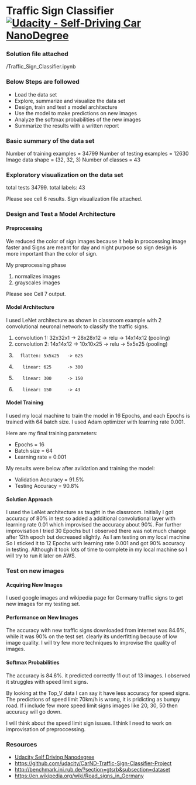 # Traffic Sign Classifier [![Udacity - Self-Driving Car NanoDegree](https://s3.amazonaws.com/udacity-sdc/github/shield-carnd.svg)](http://www.udacity.com/drive)

 

### Solution file attached 
/Traffic_Sign_Classifier.ipynb

### Below Steps are followed
* Load the data set
* Explore, summarize and visualize the data set
* Design, train and test a model architecture
* Use the model to make predictions on new images
* Analyze the softmax probabilities of the new images
* Summarize the results with a written report



### Basic summary of the data set

Number of training examples = 34799
Number of testing examples = 12630
Image data shape = (32, 32, 3)
Number of classes = 43

### Exploratory visualization on the data set

total tests 34799. total labels: 43

Please see cell 6 results. 
Sign visualization file attached. 

### Design and Test a Model Architecture

#### Preprocessing

We reduced the color of sign images because it help in proccessing image faster and Signs are meant for day and night purpose so sign design is more important than the color of sign.  

My preprocessing phase 
1. normalizes images
2. grayscales images

Please see Cell 7 output.


#### Model Architecture
 
I used LeNet architecture as shown in classroom example with 2 convolutional neuronal network to classify the traffic signs. 
 
1. convolution 1: 32x32x1  -> 28x28x12 -> relu -> 14x14x12 (pooling)
2. convolution 2: 14x14x12 -> 10x10x25 -> relu -> 5x5x25   (pooling)
3.       flatten: 5x5x25   -> 625
4.        linear: 625      -> 300
5.        linear: 300      -> 150
6.        linear: 150      -> 43

#### Model Training
I used my local machine to train the model in 16 Epochs, and each Epochs is trained with 64 batch size. 
I used Adam optimizer with learning rate 0.001.

Here are my final training parameters:
* Epochs = 16
* Batch size = 64
* Learning rate = 0.001

My results were below after avlidation and training the model:
* Validation Accuracy = 91.5%
* Testing Accuracy = 90.8%


#### Solution Approach

I used the LeNet architecture as taught in the classroom. Initially I got accuracy of 80% in test so added a additional convolutional layer with learning rate 0.01 which improvised the accuracy about 90%. For further improvisation I tried 30 Epochs but I observed there was not much change after 12th epoch but decreased slightly. 
As I am testing on my local machine So I sticked it to 12 Epochs with learning rate 0.001 and got 90% accuracy in testing. Although it took lots of time to complete in my local machine so I will try to run it later on AWS.


### Test on new images

#### Acquiring New Images

I used google images and wikipedia page for Germany traffic signs to get new images for my testing set. 

#### Performance on New Images

The accuracy with new traffic signs downloaded from internet was 84.6%, while it was 90% on
the test set. clearly its underfitting because of low image quality. I will try few more techniques to improvise the quality of images.

#### Softmax Probabilities

The accuracy is 84.6%. it  predicted correctly 11 out of 13 images. I observed it struggles with speed limit signs.

By looking at the Top_V data I can say it have less accuracy for  speed signs. The predictions of speed limit 70km/h is wrong, it is pridicting as bumpy road.  If i include few more speed limit signs images like 20, 30, 50 then accuracy will go down.

I will think about the speed limit sign issues. I think I need to work on improvisation of preproccessing.

### Resources
* [Udacity Self Driving Nanodegree](http://www.udacity.com/drive)
* https://github.com/udacity/CarND-Traffic-Sign-Classifier-Project
* http://benchmark.ini.rub.de/?section=gtsrb&subsection=dataset
* https://en.wikipedia.org/wiki/Road_signs_in_Germany
